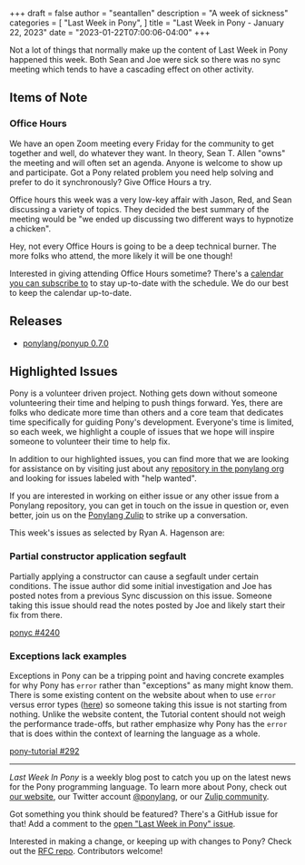 +++
draft = false
author = "seantallen"
description = "A week of sickness"
categories = [
    "Last Week in Pony",
]
title = "Last Week in Pony - January 22, 2023"
date = "2023-01-22T07:00:06-04:00"
+++

Not a lot of things that normally make up the content of Last Week in Pony happened this week. Both Sean and Joe were sick so there was no sync meeting which tends to have a cascading effect on other activity.

<!--more-->

## Items of Note

### Office Hours

We have an open Zoom meeting every Friday for the community to get together and well, do whatever they want. In theory, Sean T. Allen "owns" the meeting and will often set an agenda. Anyone is welcome to show up and participate. Got a Pony related problem you need help solving and prefer to do it synchronously? Give Office Hours a try.

Office hours this week was a very low-key affair with Jason, Red, and Sean discussing a variety of topics. They decided the best summary of the meeting would be "we ended up discussing two different ways to hypnotize a chicken".

Hey, not every Office Hours is going to be a deep technical burner. The more folks who attend, the more likely it will be one though!

Interested in giving attending Office Hours sometime? There's a [calendar you can subscribe to](https://calendar.google.com/calendar/ical/4465e68ae24131ae00461a40893f2637a2c9ac510e311a44ff78680e2f183ce3%40group.calendar.google.com/public/basic.ics) to stay up-to-date with the schedule. We do our best to keep the calendar up-to-date.

## Releases

- [ponylang/ponyup 0.7.0](https://github.com/ponylang/ponylang/releases/tag/0.7.0)

## Highlighted Issues

Pony is a volunteer driven project. Nothing gets down without someone volunteering their time and helping to push things forward. Yes, there are folks who dedicate more time than others and a core team that dedicates time specifically for guiding Pony's development. Everyone's time is limited, so each week, we highlight a couple of issues that we hope will inspire someone to volunteer their time to help fix.

In addition to our highlighted issues, you can find more that we are looking for assistance on by visiting just about any [repository in the ponylang org](https://github.com/ponylang/) and looking for issues labeled with "help wanted".

If you are interested in working on either issue or any other issue from a Ponylang repository, you can get in touch on the issue in question or, even better, join us on the [Ponylang Zulip](https://ponylang.zulipchat.com/) to strike up a conversation.

This week's issues as selected by Ryan A. Hagenson are:

### Partial constructor application segfault

Partially applying a constructor can cause a segfault under certain conditions. The issue author did some initial investigation and Joe has posted notes from a previous Sync discussion on this issue. Someone taking this issue should read the notes posted by Joe and likely start their fix from there.

[ponyc #4240](https://github.com/ponylang/ponyc/issues/4240)

### Exceptions lack examples

Exceptions in Pony can be a tripping point and having concrete examples for why Pony has `error` rather than "exceptions" as many might know them. There is some existing content on the website about when to use `error` versus error types ([here](https://www.ponylang.io/reference/pony-performance-cheatsheet/#avoid-error)) so someone taking this issue is not starting from nothing. Unlike the website content, the Tutorial content should not weigh the performance trade-offs, but rather emphasize why Pony has the `error` that is does within the context of learning the language as a whole.

[pony-tutorial #292](https://github.com/ponylang/pony-tutorial/issues/292)

---

_Last Week In Pony_ is a weekly blog post to catch you up on the latest news for the Pony programming language. To learn more about Pony, check out [our website](https://ponylang.io), our Twitter account [@ponylang](https://twitter.com/ponylang), or our [Zulip community](https://ponylang.zulipchat.com).

Got something you think should be featured? There's a GitHub issue for that! Add a comment to the [open "Last Week in Pony" issue](https://github.com/ponylang/ponylang.github.io/issues?q=is%3Aissue+is%3Aopen+label%3Alast-week-in-pony).

Interested in making a change, or keeping up with changes to Pony? Check out the [RFC repo](https://github.com/ponylang/rfcs). Contributors welcome!
